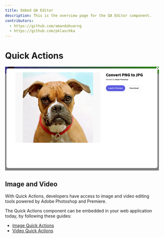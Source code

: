 ```yaml
---
title: Embed QA Editor
description: This is the overview page for the QA Editor component.
contributors:
  - https://github.com/amandahuarng
  - https://github.com/pklaschka
---
```


# Quick Actions
![Convert JPG to PNG](convert.png)

## Image and Video
With Quick Actions, developers have access to image and video editing tools powered by Adobe Photoshop and Premiere. 

The Quick Actions component can be embedded in your web application today, by following these guides: 
* [Image Quick Actions](image/index.md)
* [Video Quick Actions](video/index.md)